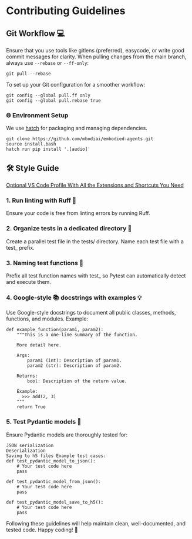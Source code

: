 # Contributing Guidelines

## Git Workflow 💻
Ensure that you use tools like gitlens (preferred), easycode, or write good commit messages for clarity.
When pulling changes from the main branch, always use `--rebase` or `--ff-only`:

`git pull --rebase`

To set up your Git configuration for a smoother workflow:
```
git config --global pull.ff only
git config --global pull.rebase true
```


### 🌐 Environment Setup

We use [hatch](https://hatch.pypa.io/1.12/) for packaging and managing dependencies.

```console
git clone https://github.com/mbodiai/embodied-agents.git
source install.bash
hatch run pip install '.[audio]'
```


## 🛠️ Style Guide
[Optional VS Code Profile With All the Extensions and Shortcuts You Need](https://vscode.dev/profile/github/dadb33644d0ab9fcdeb1ec686561d070)

### 1. Run linting with Ruff 🧹
Ensure your code is free from linting errors by running Ruff.

### 2. Organize tests in a dedicated directory 📁
Create a parallel test file in the tests/ directory. Name each test file with a test_ prefix.

### 3. Naming test functions 📝
Prefix all test function names with test_ so Pytest can automatically detect and execute them.

### 4. Google-style 📚 docstrings with examples 💡
Use Google-style docstrings to document all public classes, methods, functions, and modules. Example:
```
def example_function(param1, param2):
    """This is a one-line summary of the function.

    More detail here.

    Args:
        param1 (int): Description of param1.
        param2 (str): Description of param2.

    Returns:
        bool: Description of the return value.

    Example:
      >>> add(2, 3)
    """
    return True
```    
### 5. Test Pydantic models 🧪
Ensure Pydantic models are thoroughly tested for:
```
JSON serialization
Deserialization
Saving to h5 files Example test cases:
def test_pydantic_model_to_json():
    # Your test code here
    pass

def test_pydantic_model_from_json():
    # Your test code here
    pass

def test_pydantic_model_save_to_h5():
    # Your test code here
    pass
```
Following these guidelines will help maintain clean, well-documented, and tested code. Happy coding! 🚀

